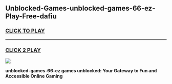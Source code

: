 
## Unblocked-Games-unblocked-games-66-ez-Play-Free-dafiu
<h3>
<a href="https://premium76.site?title=unblocked-games-66-ez&ref=20M">CLICK TO PLAY</a></h3>
<hr>

<h3>
<a href="https://premium76.site?title=unblocked-games-66-ez&ref=20M">CLICK 2 PLAY</a>
  
</h3>

<a href="https://premium76.site?title=unblocked-games-66-ez&ref=19M"><img src="https://clearcache.store/games.png"></a>


**unblocked-games-66-ez games unblocked: Your Gateway to Fun and Accessible Online Gaming**
